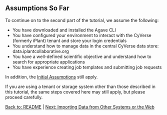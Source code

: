 ## Assumptions So Far

To continue on to the second part of the tutorial, we assume the following:

* You have downloaded and installed the Agave CLI
* You have configured your environment to interact with the CyVerse (formerly iPlant) tenant and store your login credentials
* You understand how to manage data in the central CyVerse data store: data.iplantcollaborative.org
* You have a well-defined scientific objective and understand how to search for appropriate applications
* You have experience creating job templates and submitting job requests

In addition, the [Initial Assumptions](initial_assumptions.md) still apply.

If you are using a tenant or storage system other than those described in this tutorial, the same steps covered here may still apply, but please proceed carefully.

[Back to: README](../README.md) | [Next: Importing Data from Other Systems or the Web](importing_data.md)
